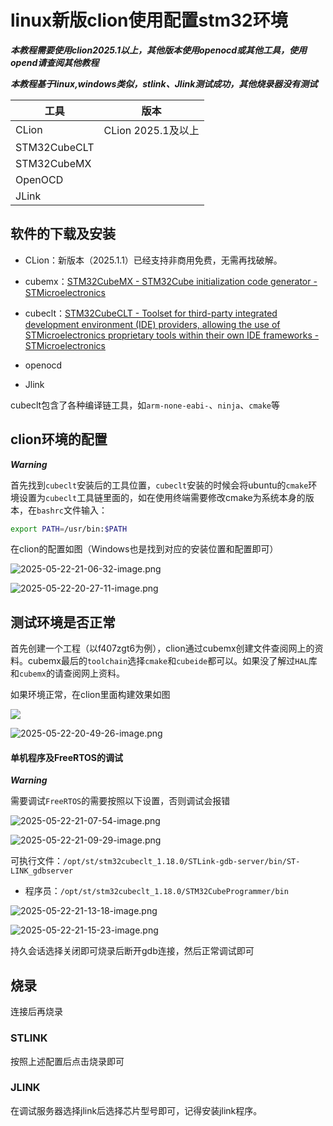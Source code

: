 # linux新版clion使用配置stm32环境

***本教程需要使用clion2025.1以上，其他版本使用openocd或其他工具，使用opend请查阅其他教程***

***本教程基于linux,windows类似，stlink、Jlink测试成功，其他烧录器没有测试***

| 工具           | 版本              |
| ------------ | --------------- |
| CLion        | CLion 2025.1及以上 |
| STM32CubeCLT |                 |
| STM32CubeMX  |                 |
| OpenOCD      |                 |
| JLink        |                 |

## 软件的下载及安装

- CLion：新版本（2025.1.1）已经支持非商用免费，无需再找破解。

- cubemx：[STM32CubeMX - STM32Cube initialization code generator - STMicroelectronics](https://www.st.com/en/development-tools/stm32cubemx.html)

- cubeclt：[STM32CubeCLT - Toolset for third-party integrated development environment (IDE) providers, allowing the use of STMicroelectronics proprietary tools within their own IDE frameworks - STMicroelectronics](https://www.st.com/en/development-tools/stm32cubeclt.html)

- openocd

- Jlink

cubeclt包含了各种编译链工具，如`arm-none-eabi-`、`ninja`、`cmake`等

## clion环境的配置

***Warning***

首先找到`cubeclt`安装后的工具位置，`cubeclt`安装的时候会将ubuntu的`cmake`环境设置为`cubeclt`工具链里面的，如在使用终端需要修改cmake为系统本身的版本，在`bashrc`文件输入：

```bash
export PATH=/usr/bin:$PATH
```

在clion的配置如图（Windows也是找到对应的安装位置和配置即可）

![2025-05-22-21-06-32-image.png](./images/2025-05-22-21-06-32-image.png)

![2025-05-22-20-27-11-image.png](./images/2025-05-22-20-27-11-image.png)

## 测试环境是否正常

首先创建一个工程（以f407zgt6为例），clion通过cubemx创建文件查阅网上的资料。cubemx最后的`toolchain`选择`cmake`和`cubeide`都可以。如果没了解过`HAL`库和`cubemx`的请查阅网上资料。

如果环境正常，在clion里面构建效果如图

![](./images/2025-05-22-21-02-20-image.png)

![2025-05-22-20-49-26-image.png](./images/2025-05-22-20-49-26-image.png)

#### 单机程序及FreeRTOS的调试

***Warning***

需要调试`FreeRTOS`的需要按照以下设置，否则调试会报错

![2025-05-22-21-07-54-image.png](./images/2025-05-22-21-07-54-image.png)

![2025-05-22-21-09-29-image.png](./images/2025-05-22-21-09-29-image.png)

可执行文件：`/opt/st/stm32cubeclt_1.18.0/STLink-gdb-server/bin/ST-LINK_gdbserver`

- 程序员：`/opt/st/stm32cubeclt_1.18.0/STM32CubeProgrammer/bin`

![2025-05-22-21-13-18-image.png](./images/2025-05-22-21-13-18-image.png)

![2025-05-22-21-15-23-image.png](./images/2025-05-22-21-15-23-image.png)

持久会话选择关闭即可烧录后断开gdb连接，然后正常调试即可

## 烧录

连接后再烧录

### STLINK

按照上述配置后点击烧录即可

### JLINK

在调试服务器选择jlink后选择芯片型号即可，记得安装jlink程序。
